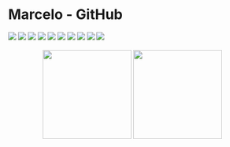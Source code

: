 # Marcelo - GitHub

<div> 
 <img src="https://img.shields.io/badge/Java-ED8B00?style=for-the-badge&logo=java&logoColor=white">
 <img src="https://img.shields.io/badge/Flutter-02569B?style=for-the-badge&logo=flutter&logoColor=white">  
 <img src="https://img.shields.io/badge/Dart-0175C2?style=for-the-badge&logo=dart&logoColor=white">
 <img src="https://img.shields.io/badge/Android-3DDC84?style=for-the-badge&logo=android&logoColor=white">
 <img src="https://img.shields.io/badge/Windows-0078D6?style=for-the-badge&logo=windows&logoColor=white">  
 <img src="https://img.shields.io/badge/MySQL-00000F?style=for-the-badge&logo=mysql&logoColor=white">
 <!--<img src="https://img.shields.io/badge/PostgreSQL-316192?style=for-the-badge&logo=postgresql&logoColor=white">-->
 <img src="https://img.shields.io/badge/SQLite-07405E?style=for-the-badge&logo=sqlite&logoColor=white">  
 <img src="https://img.shields.io/badge/Google_Play-414141?style=for-the-badge&logo=google-play&logoColor=white">
 <img src="https://img.shields.io/badge/GitHub-100000?style=for-the-badge&logo=github&logoColor=white">
 <img src="https://img.shields.io/badge/GitHub-100000?style=for-the-badge&logo=github&logoColor=white](https://img.shields.io/badge/assembly%20script-%23000000.svg?style=for-the-badge&logo=assemblyscript&logoColor=white)">
</div>
<br>

<div align="center">
 <img height="180em" src="https://github-readme-stats.vercel.app/api?username=marcelors15&show_icons=true&theme=dark&include_all_commits=true&count_private=true"/>
 <img height="180em" src="https://github-readme-stats.vercel.app/api/top-langs/?username=marcelors15&layout=compact&langs_count=8&theme=dark"/>

 <!--[![Top Languages](https://readme-stats-envoy-vc.vercel.app/api/top-langs/?username=marcelors15&layout=compact)](https://github.com/marcelors15/marcelors15)-->

</div>

<br>
<div align="center">  
 <!--<img src="https://cdn.jsdelivr.net/gh/devicons/devicon/icons/android/android-plain.svg" alt="Android" height="50"/>
 <img src="https://cdn.jsdelivr.net/gh/devicons/devicon/icons/flutter/flutter-original.svg" alt="Flutter" height="50"/> 
 <img src="https://cdn.jsdelivr.net/gh/devicons/devicon/icons/java/java-original.svg" alt="Java" height="50"/>
 <img src="https://cdn.jsdelivr.net/gh/devicons/devicon/icons/dart/dart-original.svg" alt="Dart" height="50"/>
 <img src="https://cdn.jsdelivr.net/gh/devicons/devicon/icons/inkscape/inkscape-original.svg" alt="Inkscape" height="50"/>
 <img src="https://cdn.jsdelivr.net/gh/devicons/devicon/icons/vscode/vscode-original.svg" alt="VSCode" height="50"/>
 <img src="https://cdn.jsdelivr.net/gh/devicons/devicon/icons/mysql/mysql-original.svg" alt="MySql" height="50"/>
 <img src="https://cdn.jsdelivr.net/gh/devicons/devicon/icons/dotnetcore/dotnetcore-original.svg" alt="DotNetCore" height="50"/>
 <img src="https://cdn.jsdelivr.net/gh/devicons/devicon/icons/gimp/gimp-original.svg" alt="Gimp" height="50"/>
 <img src="https://cdn.jsdelivr.net/gh/devicons/devicon/icons/visualstudio/visualstudio-plain.svg" lt="VisualStudio" height="50"/>
 <img src="https://cdn.jsdelivr.net/gh/devicons/devicon/icons/github/github-original.svg" alt="Github" height="50"/>
 <img src="https://cdn.jsdelivr.net/gh/devicons/devicon/icons/intellij/intellij-original.svg" alt="Intellij" height="50"/> 
 <img src="https://cdn.jsdelivr.net/gh/devicons/devicon/icons/postgresql/postgresql-original.svg" alt="Postgre" height="50"/>-->
</div>
